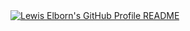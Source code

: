<a href="https://github.com/LewisElborn/LewisElborn">
  <picture>
    <source media="(prefers-color-scheme: dark)" srcset="https://raw.githubusercontent.com/LewisElborn/LewisElborn/main/dark_mode.svg">
    <img alt="Lewis Elborn's GitHub Profile README" src="https://raw.githubusercontent.com/LewisElborn/LewisElborn/main/light_mode.svg">
  </picture>
</a>
